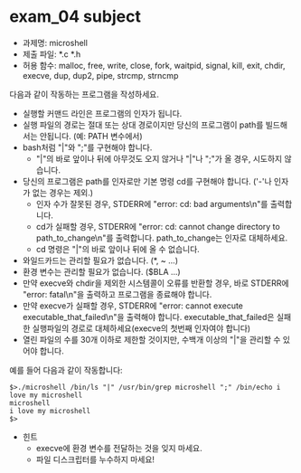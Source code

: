 # exam_04 subject

* 과제명: microshell
* 제출 파일: *.c *.h
* 허용 함수: malloc, free, write, close, fork, waitpid, signal, kill, exit, chdir, execve, dup, dup2, pipe, strcmp, strncmp

다음과 같이 작동하는 프로그램을 작성하세요.
* 실행할 커맨드 라인은 프로그램의 인자가 됩니다.
* 실행 파일의 경로는 절대 또는 상대 경로이지만 당신의 프로그램이 path를 빌드해서는 안됩니다. (예: PATH 변수에서)
* bash처럼 "|"와 ";"를 구현해야 합니다.
    * "|"의 바로 앞이나 뒤에 아무것도 오지 않거나 "|"나 ";"가 올 경우, 시도하지 않습니다.
* 당신의 프로그램은 path를 인자로만 기본 명령 cd를 구현해야 합니다. ('-'나 인자가 없는 경우는 제외.)
    * 인자 수가 잘못된 경우, STDERR에 "error: cd: bad arguments\n"를 출력합니다.
    * cd가 실패할 경우, STDERR에 "error: cd: cannot change directory to path_to_change\n"를 출력합니다. path_to_change는 인자로 대체하세요.
    * cd 명령은 "|"의 바로 앞이나 뒤에 올 수 없습니다.
* 와일드카드는 관리할 필요가 없습니다. (*, ~ ...)
* 환경 변수는 관리할 필요가 없습니다. ($BLA ...)
* 만약 execve와 chdir을 제외한 시스템콜이 오류를 반환할 경우, 바로 STDERR에 "error: fatal\n"을 출력하고 프로그램을 종료해야 합니다.
* 만약 execve가 실패할 경우, STDERR에 "error: cannot execute executable_that_failed\n"을 출력해야 합니다. executable_that_failed은 실패한 실행파일의 경로로 대체하세요(execve의 첫번째 인자여야 합니다)
* 열린 파일의 수를 30개 이하로 제한할 것이지만, 수백개 이상의 "|"을 관리할 수 있어야 합니다.

예를 들어 다음과 같이 작동합니다:
```
$>./microshell /bin/ls "|" /usr/bin/grep microshell ";" /bin/echo i love my microshell
microshell
i love my microshell
$>
```
* 힌트
    * execve에 환경 변수를 전달하는 것을 잊지 마세요.
    * 파일 디스크립터를 누수하지 마세요!